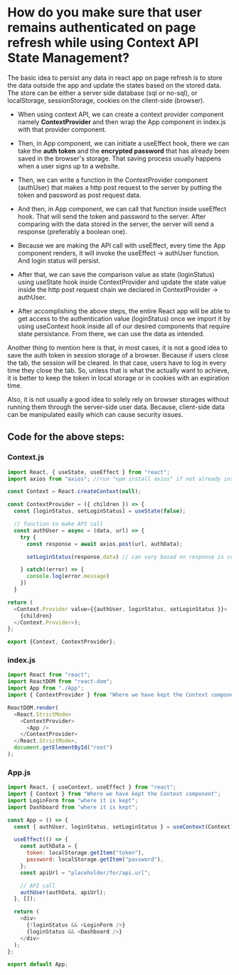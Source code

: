 # How do you make sure that user remains authenticated on page refresh while using Context API State Management?

The basic idea to persist any data in react app on page refresh is to store the data outside the app and update the states based on the stored data. The store can be either a server side database (sql or no-sql), or localStorage, sessionStorage, cookies on the client-side (browser).

- When using context API, we can create a context provider component namely **ContextProvider** and then wrap the App component in index.js with that provider component.

- Then, in App component, we can initiate a useEffect hook, there we can take the **auth token** and the **encrypted password** that has already been saved in the browser's storage. That saving process usually happens when a user signs up to a website.

- Then, we can write a function in the ContextProvider component (authUser) that makes a http post request to the server by putting the token and password as post request data.

- And then, in App component, we can call that function inside useEffect hook. That will send the token and password to the server. After comparing with the data stored in the server, the server will send a response (preferably a boolean one).

- Because we are making the API call with useEffect, every time the App component renders, it will invoke the useEffect -> authUser function. And login status will persist.

- After that, we can save the comparison value as state (loginStatus) using useState hook inside ContextProvider and update the state value inside the http post request chain we declared in ContextProvider -> authUser.

- After accomplishing the above steps, the entire React app will be able to get access to the authentication value (loginStatus) once we import it by using useContext hook inside all of our desired components that require state persistance. From there, we can use the data as intended.

Another thing to mention here is that, in most cases, it is not a good idea to save the auth token in session storage of a browser. Because if users close the tab, the session will be cleared. In that case, users have to log in every time they close the tab. So, unless that is what the actually want to achieve, it is better to keep the token in local storage or in cookies with an expiration time.

Also, it is not usually a good idea to solely rely on browser storages without running them through the server-side user data. Because, client-side data can be manipulated easily which can cause security issues.

## Code for the above steps:

### Context.js

```js
import React, { useState, useEffect } from "react";
import axios from "axios"; //run "npm install axios" if not already installed

const Context = React.createContext(null);

const ContextProvider = ({ children }) => {
  const [loginStatus, setLoginStatus] = useState(false);

  // function to make API call
  const authUser = async = (data, url) => {
    try {
      const response = await axios.post(url, authData);

      setLoginStatus(response.data) // can vary based on response is coming as what form of data

    } catch((error) => {
      console.log(error.message)
    })
  }

return (
  <Context.Provider value={{authUser, loginStatus, setLoginStatus }}>
    {children}
  </Context.Provider>);
};

export {Context, ContextProvider};
```

### index.js

```js
import React from "react";
import ReactDOM from "react-dom";
import App from "./App";
import { ContextProvider } from "Where we have kept the Context component";

ReactDOM.render(
  <React.StrictMode>
    <ContextProvider>
      <App />
    </ContextProvider>
  </React.StrictMode>,
  document.getElementById("root")
);
```

### App.js

```js
import React, { useContext, useEffect } from "react";
import { Context } from "Where we have kept the Context component";
import LoginForm from "where it is kept";
import Dashboard from "where it is kept";

const App = () => {
  const { authUser, loginStatus, setLoginStatus } = useContext(Context);

  useEffect(() => {
    const authData = {
      token: localStorage.getItem("token"),
      password: localStorage.getItem("password"),
    };
    const apiUrl = "placeholder/for/api.url";

    // API call
    authUser(authData, apiUrl);
  }, []);

  return (
    <div>
      {!loginStatus && <LoginForm />}
      {loginStatus && <Dashboard />}
    </div>
  );
};

export default App;
```
